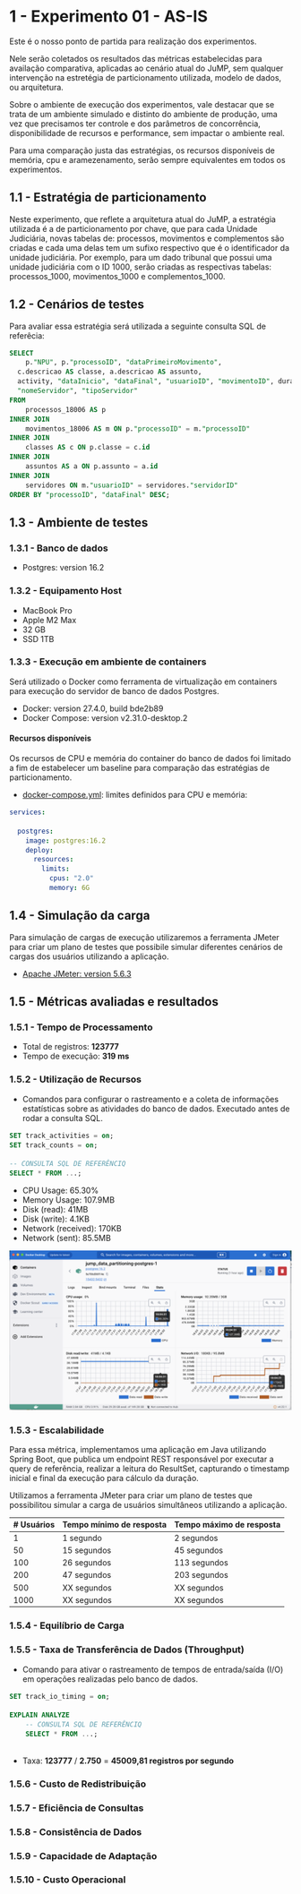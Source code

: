 # 1 - Experimento 01 - AS-IS

Este é o nosso ponto de partida para realização dos experimentos.

Nele serão coletados os resultados das métricas estabelecidas para availação comparativa, aplicadas ao cenário atual do JuMP, sem qualquer intervenção na estretégia de particionamento utilizada, modelo de dados, ou arquitetura.

Sobre o ambiente de execução dos experimentos, vale destacar que se trata de um ambiente simulado e distinto do ambiente de produção, uma vez que precisamos ter controle e dos parâmetros de concorrência, disponibilidade de recursos e performance, sem impactar o ambiente real.

Para uma comparação justa das estratégias, os recursos disponíveis de memória, cpu e aramezenamento, serão sempre equivalentes em todos os experimentos.

## 1.1 - Estratégia de particionamento

Neste experimento, que reflete a arquitetura atual do JuMP, a estratégia utilizada é a de particionamento por chave, que para cada Unidade Judiciária, novas tabelas de: processos, movimentos e complementos são criadas e cada uma delas tem um sufixo respectivo que é o identificador da unidade judiciária. Por exemplo, para um dado tribunal que possui uma unidade judiciária com o ID 1000, serão criadas as respectivas tabelas: processos_1000, movimentos_1000 e complementos_1000.

## 1.2 - Cenários de testes

Para avaliar essa estratégia será utilizada a seguinte consulta SQL de referêcia:

```sql
SELECT
    p."NPU", p."processoID", "dataPrimeiroMovimento",
  c.descricao AS classe, a.descricao AS assunto,
  activity, "dataInicio", "dataFinal", "usuarioID", "movimentoID", duration
  "nomeServidor", "tipoServidor"
FROM
    processos_18006 AS p
INNER JOIN
    movimentos_18006 AS m ON p."processoID" = m."processoID"
INNER JOIN
    classes AS c ON p.classe = c.id
INNER JOIN
    assuntos AS a ON p.assunto = a.id
INNER JOIN
    servidores ON m."usuarioID" = servidores."servidorID"
ORDER BY "processoID", "dataFinal" DESC;
```

## 1.3 - Ambiente de testes

### 1.3.1 - Banco de dados

- Postgres: version 16.2

### 1.3.2 - Equipamento Host

- MacBook Pro 
- Apple M2 Max
- 32 GB
- SSD 1TB

### 1.3.3 - Execução em ambiente de containers

Será utilizado o Docker como ferramenta de virtualização em containers para execução do servidor de banco de dados Postgres.

- Docker: version 27.4.0, build bde2b89
- Docker Compose: version v2.31.0-desktop.2

#### Recursos disponíveis

Os recursos de CPU e memória do container do banco de dados foi limitado a fim de estabelecer um baseline para comparação das estratégias de particionamento.

- [docker-compose.yml](./docker-compose.yml): limites definidos para CPU e memória:

```yaml
services:

  postgres:
    image: postgres:16.2
    deploy:
      resources:
        limits:
          cpus: "2.0"
          memory: 6G
```

## 1.4 - Simulação da carga

Para simulação de cargas de execução utilizaremos a ferramenta JMeter para criar um plano de testes que possibile simular diferentes cenários de cargas dos usuários utilizando a aplicação.

- [Apache JMeter: version 5.6.3](https://jmeter.apache.org/index.html)  


## 1.5 - Métricas avaliadas e resultados

### 1.5.1 - Tempo de Processamento

- Total de registros: **123777**
- Tempo de execução: **319 ms**

### 1.5.2 - Utilização de Recursos  

- Comandos para configurar o rastreamento e a coleta de informações estatísticas sobre as atividades do banco de dados. Executado antes de rodar a consulta SQL.

```sql
SET track_activities = on; 
SET track_counts = on;

-- CONSULTA SQL DE REFERÊNCIQ
SELECT * FROM ...;

```

- CPU Usage: 65.30%
- Memory Usage: 107.9MB
- Disk (read): 41MB
- Disk (write): 4.1KB
- Network (received): 170KB
- Network (sent): 85.5MB

![Stats](./stats.png)

### 1.5.3 - Escalabilidade

Para essa métrica, implementamos uma aplicação em Java utilizando Spring Boot, que publica um endpoint REST responsável por executar a query de referência, realizar a leitura do ResultSet, capturando o timestamp inicial e final da execução para cálculo da duração.

Utilizamos a ferramenta JMeter para criar um plano de testes que possibilitou simular a carga de usuários simultâneos utilizando a aplicação.

| # Usuários | Tempo mínimo de resposta   | Tempo máximo de resposta    |
| ---------- | -------------------------- | --------------------------- |
| 1          | 1 segundo                  | 2 segundos                  |
| 50         | 15 segundos                | 45 segundos                 |
| 100        | 26 segundos                | 113 segundos                |
| 200        | 47 segundos                | 203 segundos                |
| 500        | XX segundos                | XX segundos                 |
| 1000       | XX segundos                | XX segundos                 |

### 1.5.4 - Equilíbrio de Carga

### 1.5.5 - Taxa de Transferência de Dados (Throughput)

- Comando para ativar o rastreamento de tempos de entrada/saída (I/O) em operações realizadas pelo banco de dados.

```sql
SET track_io_timing = on;

EXPLAIN ANALYZE 
    -- CONSULTA SQL DE REFERÊNCIQ
    SELECT * FROM ...;
    
```

- Taxa: **123777** / **2.750** = **45009,81 registros por segundo**

### 1.5.6 - Custo de Redistribuição

### 1.5.7 - Eficiência de Consultas

### 1.5.8 - Consistência de Dados

### 1.5.9 - Capacidade de Adaptação

### 1.5.10 - Custo Operacional